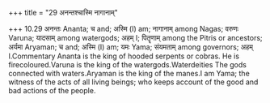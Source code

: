+++
title = "29 अनन्तश्चास्मि नागानाम्"

+++
10.29 अनन्तः Ananta; च and; अस्मि (I) am; नागानाम् among Nagas; वरुणः
Varuna; यादसाम् among watergods; अहम् I; पितॄणाम् among the Pitris or
ancestors; अर्यमा Aryaman; च and; अस्मि (I) am; यमः Yama; संयमताम् among
governors; अहम् I.Commentary Ananta is the king of hooded serpents or
cobras. He is firecoloured.Varuna is the king of the
watergods.Waterdeities The gods connected with waters.Aryaman is the
king of the manes.I am Yama; the witness of the acts of all living
beings; who keeps account of the good and bad actions of the people.
